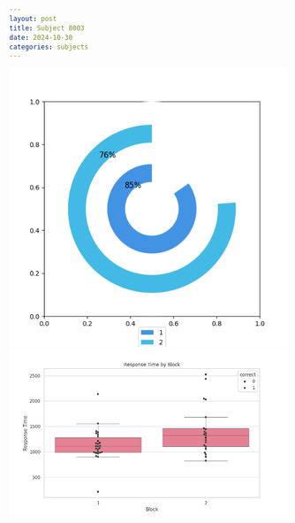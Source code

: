 ```yaml
---
layout: post
title: Subject 8003
date: 2024-10-30
categories: subjects
---
```


![](data/8003/run-5/8003__acc_test.png)
![](data/8003/run-5/8003_rt.png)

